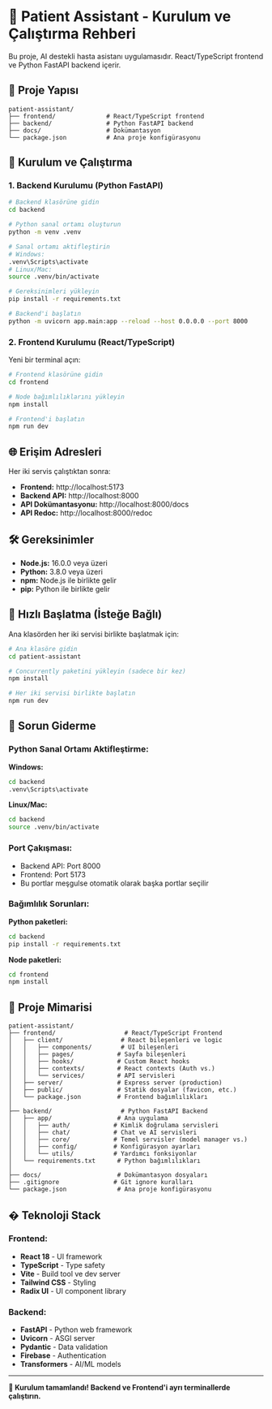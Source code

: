 # 🚀 Patient Assistant - Kurulum ve Çalıştırma Rehberi

Bu proje, AI destekli hasta asistanı uygulamasıdır. React/TypeScript frontend ve Python FastAPI backend içerir.

## 📂 Proje Yapısı

```
patient-assistant/
├── frontend/              # React/TypeScript frontend
├── backend/               # Python FastAPI backend
├── docs/                  # Dokümantasyon
└── package.json           # Ana proje konfigürasyonu
```

## 🎯 Kurulum ve Çalıştırma

### 1. Backend Kurulumu (Python FastAPI)

```bash
# Backend klasörüne gidin
cd backend

# Python sanal ortamı oluşturun
python -m venv .venv

# Sanal ortamı aktifleştirin
# Windows:
.venv\Scripts\activate
# Linux/Mac:
source .venv/bin/activate

# Gereksinimleri yükleyin
pip install -r requirements.txt

# Backend'i başlatın
python -m uvicorn app.main:app --reload --host 0.0.0.0 --port 8000
```

### 2. Frontend Kurulumu (React/TypeScript)

Yeni bir terminal açın:

```bash
# Frontend klasörüne gidin
cd frontend

# Node bağımlılıklarını yükleyin
npm install

# Frontend'i başlatın
npm run dev
```

## 🌐 Erişim Adresleri

Her iki servis çalıştıktan sonra:

- **Frontend:** http://localhost:5173
- **Backend API:** http://localhost:8000
- **API Dokümantasyonu:** http://localhost:8000/docs
- **API Redoc:** http://localhost:8000/redoc

## 🛠️ Gereksinimler

- **Node.js:** 16.0.0 veya üzeri
- **Python:** 3.8.0 veya üzeri
- **npm:** Node.js ile birlikte gelir
- **pip:** Python ile birlikte gelir

## 🚀 Hızlı Başlatma (İsteğe Bağlı)

Ana klasörden her iki servisi birlikte başlatmak için:

```bash
# Ana klasöre gidin
cd patient-assistant

# Concurrently paketini yükleyin (sadece bir kez)
npm install

# Her iki servisi birlikte başlatın
npm run dev
```

## 🚨 Sorun Giderme

### Python Sanal Ortamı Aktifleştirme:

**Windows:**

```cmd
cd backend
.venv\Scripts\activate
```

**Linux/Mac:**

```bash
cd backend
source .venv/bin/activate
```

### Port Çakışması:

- Backend API: Port 8000
- Frontend: Port 5173
- Bu portlar meşgulse otomatik olarak başka portlar seçilir

### Bağımlılık Sorunları:

**Python paketleri:**

```bash
cd backend
pip install -r requirements.txt
```

**Node paketleri:**

```bash
cd frontend
npm install
```

## 📁 Proje Mimarisi

```
patient-assistant/
├── frontend/                   # React/TypeScript Frontend
│   ├── client/                # React bileşenleri ve logic
│   │   ├── components/        # UI bileşenleri
│   │   ├── pages/            # Sayfa bileşenleri
│   │   ├── hooks/            # Custom React hooks
│   │   ├── contexts/         # React contexts (Auth vs.)
│   │   └── services/         # API servisleri
│   ├── server/               # Express server (production)
│   ├── public/               # Statik dosyalar (favicon, etc.)
│   └── package.json          # Frontend bağımlılıkları
│
├── backend/                   # Python FastAPI Backend
│   ├── app/                  # Ana uygulama
│   │   ├── auth/            # Kimlik doğrulama servisleri
│   │   ├── chat/            # Chat ve AI servisleri
│   │   ├── core/            # Temel servisler (model manager vs.)
│   │   ├── config/          # Konfigürasyon ayarları
│   │   └── utils/           # Yardımcı fonksiyonlar
│   └── requirements.txt      # Python bağımlılıkları
│
├── docs/                     # Dokümantasyon dosyaları
├── .gitignore               # Git ignore kuralları
└── package.json              # Ana proje konfigürasyonu
```

## � Teknoloji Stack

### Frontend:

- **React 18** - UI framework
- **TypeScript** - Type safety
- **Vite** - Build tool ve dev server
- **Tailwind CSS** - Styling
- **Radix UI** - UI component library

### Backend:

- **FastAPI** - Python web framework
- **Uvicorn** - ASGI server
- **Pydantic** - Data validation
- **Firebase** - Authentication
- **Transformers** - AI/ML models

---

**🎉 Kurulum tamamlandı! Backend ve Frontend'i ayrı terminallerde çalıştırın.**
